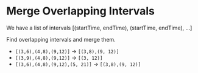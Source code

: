 # Merge Overlapping Intervals

We have a list of intervals [(startTime, endTime), (startTime, endTime), ...]


Find overlapping intervals and merge them.
 
- `[(3,6),(4,8),(9,12)]` -> `[(3,8),(9, 12)]`
- `[(3,9),(4,8),(9,12)]` -> `[(3, 12)]`
- `[(3,6),(4,8),(9,12),(5, 21)]` -> `[(3,8),(9, 12)]`
